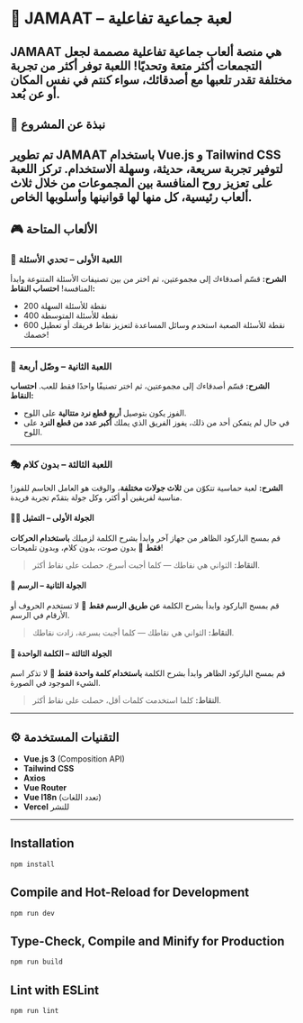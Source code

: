 # 🎯 JAMAAT – لعبة جماعية تفاعلية
**JAMAAT** هي منصة ألعاب جماعية تفاعلية مصممة لجعل التجمعات أكثر متعة وتحديًا!
اللعبة توفر أكثر من تجربة مختلفة تقدر تلعبها مع أصدقائك، سواء كنتم في نفس المكان أو عن بُعد.
---
## 🧩 نبذة عن المشروع
تم تطوير **JAMAAT** باستخدام **Vue.js** و **Tailwind CSS** لتوفير تجربة سريعة، حديثة، وسهلة الاستخدام.
تركز اللعبة على تعزيز روح المنافسة بين المجموعات من خلال ثلاث ألعاب رئيسية، كل منها لها قوانينها وأسلوبها الخاص.
---
## 🎮 الألعاب المتاحة
### 🧠 اللعبة الأولى – تحدي الأسئلة
**الشرح:**
قسّم أصدقاءك إلى مجموعتين، ثم اختر من بين تصنيفات الأسئلة المتنوعة وابدأ المنافسة!
**احتساب النقاط:**
- 200 نقطة للأسئلة السهلة
- 400 نقطة للأسئلة المتوسطة
- 600 نقطة للأسئلة الصعبة
استخدم وسائل المساعدة لتعزيز نقاط فريقك أو تعطيل خصمك!
---
### 🔷 اللعبة الثانية – وصّل أربعة
**الشرح:**
قسّم أصدقاءك إلى مجموعتين، ثم اختر تصنيفًا واحدًا فقط للعب.
**احتساب النقاط:**
- الفوز يكون بتوصيل **أربع قطع نرد متتالية** على اللوح.
- في حال لم يتمكن أحد من ذلك، يفوز الفريق الذي يملك **أكبر عدد من قطع النرد** على اللوح.
---
### 🎭 اللعبة الثالثة – بدون كلام
**الشرح:**
لعبة حماسية تتكوّن من **ثلاث جولات مختلفة**، والوقت هو العامل الحاسم للفوز!
مناسبة لفريقين أو أكثر، وكل جولة بتقدّم تجربة فريدة.
#### 🕵️‍♂️ الجولة الأولى – التمثيل
قم بمسح الباركود الظاهر من جهاز آخر وابدأ بشرح الكلمة لزميلك **باستخدام الحركات فقط**
🚫 بدون صوت، بدون كلام، وبدون تلميحات!
> **النقاط:** الثواني هي نقاطك — كلما أجبت أسرع، حصلت على نقاط أكثر.
#### 🎨 الجولة الثانية – الرسم
قم بمسح الباركود وابدأ بشرح الكلمة **عن طريق الرسم فقط**
🚫 لا تستخدم الحروف أو الأرقام في الرسم.
> **النقاط:** الثواني هي نقاطك — كلما أجبت بسرعة، زادت نقاطك.
#### 🤫 الجولة الثالثة – الكلمة الواحدة
قم بمسح الباركود الظاهر وابدأ بشرح الكلمة **باستخدام كلمة واحدة فقط**
🚫 لا تذكر اسم الشيء الموجود في الصورة.
> **النقاط:** كلما استخدمت كلمات أقل، حصلت على نقاط أكثر.
---
## ⚙️ التقنيات المستخدمة
- **Vue.js 3** (Composition API)
- **Tailwind CSS**
- **Axios**
- **Vue Router**
- **Vue I18n** (تعدد اللغات)
- **Vercel** للنشر
---
## Installation
```bash
npm install
```
## Compile and Hot-Reload for Development
```bash
npm run dev
```
## Type-Check, Compile and Minify for Production
```bash
npm run build
```
## Lint with ESLint
```bash
npm run lint
```
